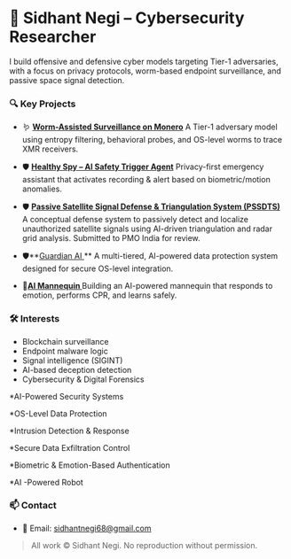 # 🧠 Sidhant Negi – Cybersecurity Researcher

I build offensive and defensive cyber models targeting Tier-1 adversaries, with a focus on privacy protocols, worm-based endpoint surveillance, and passive space signal detection.

### 🔍 Key Projects

* 🪱 **[Worm-Assisted Surveillance on Monero](https://github.com/Sidhant1s/monero-worm-surveillance)**
  A Tier-1 adversary model using entropy filtering, behavioral probes, and OS-level worms to trace XMR receivers.

* 🛡️ **[Healthy Spy – AI Safety Trigger Agent](https://github.com/Sidhant1s/healthy-spy)**
  Privacy-first emergency assistant that activates recording & alert based on biometric/motion anomalies.

* 🛡️ **[Passive Satellite Signal Defense & Triangulation System (PSSDTS)](https://github.com/Sidhant1s/satellite-signal-defense)**  
  A conceptual defense system to passively detect and localize unauthorized satellite signals using AI-driven triangulation and radar grid analysis. Submitted to PMO India for review.

* 🛡️**[Guardian AI ](https://github.com/Sidhant1s/guardian-ai)**
   A multi-tiered, AI-powered data protection system designed for secure OS-level integration.
  
*  🤖**[AI Mannequin ](https://github.com/Sidhant1s/ai-mannequin-companion)**
   Building an AI-powered mannequin that responds to emotion, performs CPR, and learns safely. 
   

### 🛠️ Interests

* Blockchain surveillance
* Endpoint malware logic
* Signal intelligence (SIGINT)
* AI-based deception detection
* Cybersecurity & Digital Forensics
  
*AI-Powered Security Systems

*OS-Level Data Protection

*Intrusion Detection & Response

*Secure Data Exfiltration Control

*Biometric & Emotion-Based Authentication

*AI -Powered Robot



### 📫 Contact

* 📧 Email: [sidhantnegi68@gmail.com](mailto:sidhantnegi68@gmail.com)

> All work © Sidhant Negi. No reproduction without permission.
